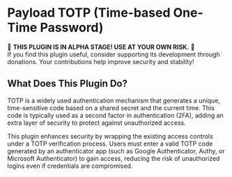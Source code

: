 # Payload TOTP (Time-based One-Time Password)

🚨 **THIS PLUGIN IS IN ALPHA STAGE! USE AT YOUR OWN RISK.** 🚨  
If you find this plugin useful, consider supporting its development through donations. Your contributions help improve security and stability!  

## What Does This Plugin Do?  
TOTP is a widely used authentication mechanism that generates a unique, time-sensitive code based on a shared secret and the current time. This code is typically used as a second factor in authentication (2FA), adding an extra layer of security to protect against unauthorized access.  

This plugin enhances security by wrapping the existing access controls under a TOTP verification process. Users must enter a valid TOTP code generated by an authenticator app (such as Google Authenticator, Authy, or Microsoft Authenticator) to gain access, reducing the risk of unauthorized logins even if credentials are compromised. 
